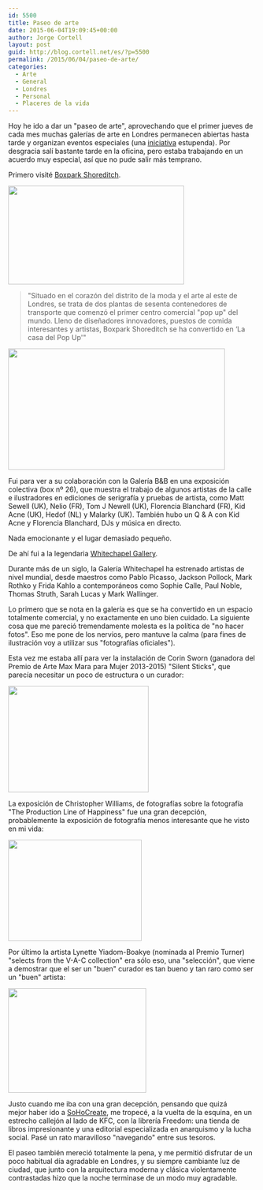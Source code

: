 ```yaml
---
id: 5500
title: Paseo de arte
date: 2015-06-04T19:09:45+00:00
author: Jorge Cortell
layout: post
guid: http://blog.cortell.net/es/?p=5500
permalink: /2015/06/04/paseo-de-arte/
categories:
  - Arte
  - General
  - Londres
  - Personal
  - Placeres de la vida
---
```

Hoy he ido a dar un "paseo de arte", aprovechando que el primer jueves de cada mes muchas galerías de arte en Londres permanecen abiertas hasta tarde y organizan eventos especiales (una <a href="http://www.whitechapelgallery.org/first-thursdays/" target="_blank">iniciativa</a> estupenda). Por desgracia salí bastante tarde en la oficina, pero estaba trabajando en un acuerdo muy especial, así que no pude salir más temprano.

Primero visité <a href="http://www.boxpark.co.uk/" target="_blank">Boxpark Shoreditch</a>.

<img class="aligncenter" src="http://www.whitechapelgallery.org/wp-content/uploads/2015/01/boxparl.jpg" alt="" width="357" height="200" />

> "Situado en el corazón del distrito de la moda y el arte al este de Londres, se trata de dos plantas de sesenta contenedores de transporte que comenzó el primer centro comercial "pop up" del mundo. Lleno de diseñadores innovadores, puestos de comida interesantes y artistas, Boxpark Shoreditch se ha convertido en ‘La casa del Pop Up'"

<img class="aligncenter" src="http://www.whitechapelgallery.org/wp-content/uploads/2015/05/Boxpark-FT-Listing-June-2015-1170x655.jpg" alt="" width="440" height="246" />

Fui para ver a su colaboración con la Galería B&B en una exposición colectiva (box nº 26), que muestra el trabajo de algunos artistas de la calle e ilustradores en ediciones de serigrafía y pruebas de artista, como Matt Sewell (UK), Nelio (FR), Tom J Newell (UK), Florencia Blanchard (FR), Kid Acne (UK), Hedof (NL) y Malarky (UK). También hubo un Q & A con Kid Acne y Florencia Blanchard, DJs y música en directo.

Nada emocionante y el lugar demasiado pequeño.

De ahí fui a la legendaria <a href="http://www.whitechapelgallery.org/" target="_blank">Whitechapel Gallery</a>.

Durante más de un siglo, la Galería Whitechapel ha estrenado artistas de nivel mundial, desde maestros como Pablo Picasso, Jackson Pollock, Mark Rothko y Frida Kahlo a contemporáneos como Sophie Calle, Paul Noble, Thomas Struth, Sarah Lucas y Mark Wallinger.

Lo primero que se nota en la galería es que se ha convertido en un espacio totalmente comercial, y no exactamente en uno bien cuidado. La siguiente cosa que me pareció tremendamente molesta es la política de "no hacer fotos". Eso me pone de los nervios, pero mantuve la calma (para fines de ilustración voy a utilizar sus "fotografías oficiales").

Esta vez me estaba allí para ver la instalación de Corin Sworn (ganadora del Premio de Arte Max Mara para Mujer 2013-2015) "Silent Sticks", que parecía necesitar un poco de estructura o un curador:

<img class="aligncenter" src="http://www.whitechapelgallery.org/wp-content/uploads/2014/07/Max-Mara-Corwin-Sworn-cropped-370x280.jpg" alt="" width="285" height="216" />

La exposición de Christopher Williams, de fotografías sobre la fotografía "The Production Line of Happiness" fue una gran decepción, probablemente la exposición de fotografía menos interesante que he visto en mi vida:

<img class="aligncenter" src="http://www.whitechapelgallery.org/wp-content/uploads/2014/07/2005-Meiko-laughing_Bernd_small-370x280.jpg" alt="" width="271" height="205" />

Por último la artista Lynette Yiadom-Boakye (nominada al Premio Turner) "selects from the V-A-C collection" era sólo eso, una "selección", que viene a demostrar que el ser un "buen" curador es tan bueno y tan raro como ser un "buen" artista:

<img class="aligncenter" src="http://www.whitechapelgallery.org/wp-content/uploads/2015/03/FT-Listing_WhitechapelApril-2015-370x280.jpg" alt="" width="280" height="212" />

Justo cuando me iba con una gran decepción, pensando que quizá mejor haber ido a <a href="http://sohocreate.co.uk/" target="_blank">SoHoCreate</a>, me tropecé, a la vuelta de la esquina, en un estrecho callejón al lado de KFC, con la librería Freedom: una tienda de libros impresionante y una editorial especializada en anarquismo y la lucha social. Pasé un rato maravilloso "navegando" entre sus tesoros.

El paseo también mereció totalmente la pena, y me permitió disfrutar de un poco habitual día agradable en Londres, y su siempre cambiante luz de ciudad, que junto con la arquitectura moderna y clásica violentamente contrastadas hizo que la noche terminase de un modo muy agradable.